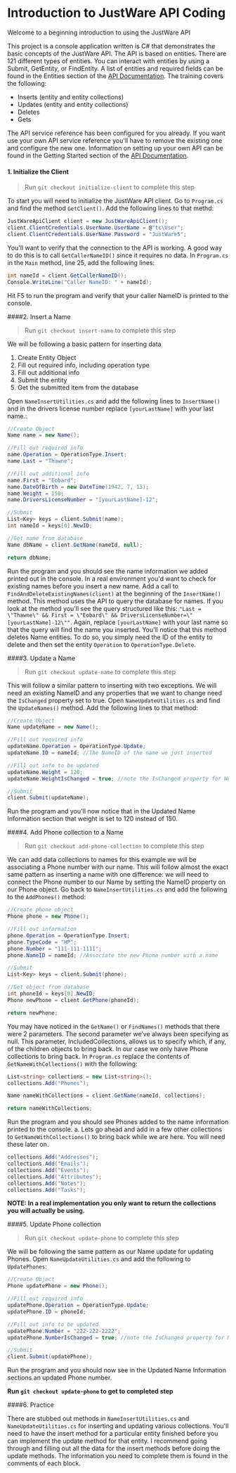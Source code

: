 # Introduction to JustWare API Coding
Welcome to a beginning introduction to using the JustWare API

This project is a console application written is C# that demonstrates the basic concepts of the JustWare API. The API is based on entities. There are 121 different types of entities. You can interact with entities by using a Submit, GetEntity, or FindEntity. A list of entities and required fields can be found in the Entities section of the [API Documentation](http://www.documentation.newdawn.com/api/). The training covers the following:

- Inserts (entity and entity collections)
- Updates (entity and entity collections)
- Deletes
- Gets

The API service reference has been configured for you already. If you want use your own API service reference you'll have to remove the existing one and configure the new one. Information on setting up your own API can be found in the Getting Started section of the [API Documentation](http://www.documentation.newdawn.com/api/).

#### 1. Initialize the Client
> Run `git checkout initialize-client` to complete this step

To start you will need to initialize the JustWare API client. Go to `Program.cs` and find the method `GetClient()`. Add the following lines to that methd:

```csharp
JustWareApiClient client = new JustWareApiClient();
client.ClientCredentials.UserName.UserName = @"tc\User";
client.ClientCredentials.UserName.Password = "JustWare5";
```

You'll want to verify that the connection to the API is working. A good way to do this is to call `GetCallerNameID()` since it requires no data. In `Program.cs` in the `Main` method, line 25, add the following lines:

```csharp
int nameId = client.GetCallerNameID();
Console.WriteLine("Caller NameID: " + nameId);
```

Hit F5 to run the program and verify that your caller NameID is printed to the console.

####2. Insert a Name
> Run `git checkout insert-name` to complete this step

We will be following a basic pattern for inserting data

1. Create Entity Object
2. Fill out required info, including operation type
3. Fill out additional info
4. Submit the entity
5. Get the submitted item from the database

Open `NameInsertUtilities.cs` and add the following lines to `InsertName()` and in the drivers license number replace `[yourLastName]` with your last name.:

```csharp
//Create Object
Name name = new Name();

//Fill out required info
name.Operation = OperationType.Insert;
name.Last = "Thawne";

//Fill out additional info
name.First = "Eobard";
name.DateOfBirth = new DateTime(1942, 7, 13);
name.Weight = 150;
name.DriversLicenseNumber = "[yourLastName]-12";

//Submit
List<Key> keys = client.Submit(name);
int nameId = keys[0].NewID;

//Get name from database
Name dbName = client.GetName(nameId, null);

return dbName;
```

Run the program and you should see the name information we added printed out in the console. In a real environment you'd want to check for existing names before you insert a new name. Add a call to `FindAndDeleteExistingNames(client)` at the beginning of the `InsertName()` method. This method uses the API to query the database for names. If you look at the method you'll see the query structured like this: `"Last = \"Thawne\" && First = \"Eobard\" && DriversLicenseNumber=\"[yourLastName]-12\""`. Again, replace `[yourLastName]` with your last name so that the query will find the name you inserted. You'll notice that this method deletes Name entities. To do so, you simply need the ID of the entity to delete and then set the entity `Operation` to `OperationType.Delete`. 

####3. Update a Name
> Run `git checkout update-name` to complete this step

This will follow a similar pattern to inserting with two exceptions. We will need an existing NameID and any properties that we want to change need the `IsChanged` property set to true. Open `NameUpdateUtilities.cs` and find the `UpdateNames()` method. Add the following lines to that method:

```csharp
//Create Object
Name updateName = new Name();

//Fill out required info
updateName.Operation = OperationType.Update;
updateName.ID = nameId; //The NameID of the name we just inserted

//Fill out info to be updated
updateName.Weight = 120;
updateName.WeightIsChanged = true; //note the IsChanged property for Weight

//Submit
client.Submit(updateName);
```

Run the program and you'll now notice that in the Updated Name Information section that weight is set to 120 instead of 150.

####4. Add Phone collection to a Name
> Run `git checkout add-phone-collection` to complete this step

We can add data collections to names for this example we will be associating a Phone number with our name. This will follow almost the exact same pattern as inserting a name with one difference: we will need to connect the Phone number to our Name by setting the NameID property on our Phone object. Go back to `NameInsertUtilities.cs` and add the following to the `AddPhones()` method:

```csharp
//Create phone object
Phone phone = new Phone();

//Fill out information
phone.Operation = OperationType.Insert;
phone.TypeCode = "HP";
phone.Number = "111-111-1111";
phone.NameID = nameId; //Associate the new Phone number with a name

//Submit
List<Key> keys = client.Submit(phone);

//Get object from database
int phoneId = keys[0].NewID;
Phone newPhone = client.GetPhone(phoneId);

return newPhone;
```

You may have noticed in the `GetName()` or `FindNames()` methods that there were 2 parameters. The second parameter we’ve always been specifying as null.  This parameter, IncludedCollections, allows us to specify which, if any, of the children objects to bring back. In our case we only have Phone collections to bring back. In `Program.cs` replace the contents of `GetNameWithCollections()` with the following:

```csharp
List<string> collections = new List<string>();
collections.Add("Phones");

Name nameWithCollections = client.GetName(nameId, collections);

return nameWithCollections;
```

Run the program and you should see Phones added to the name information printed to the console. a.	Lets go ahead and add in a few other collections to `GetNameWithCollections()` to bring back while we are here. You will need these later on. 

```csharp
collections.Add("Addresses");
collections.Add("Emails");
collections.Add("Events");
collections.Add("Attributes");
collections.Add("Notes");
collections.Add("Tasks");

```

**NOTE: In a real implementation you only want to return the collections you will actually be using.**

####5. Update Phone collection
> Run `git checkout update-phone` to complete this step

We will be following the same pattern as our Name update for updating Phones. Open `NameUpdateUtilities.cs` and add the following to `UpdatePhones`:

```csharp
//Create Object
Phone updatePhone = new Phone();

//Fill out required info
updatePhone.Operation = OperationType.Update;
updatePhone.ID = phoneId;

//Fill out info to be updated
updatePhone.Number = "222-222-2222";
updatePhone.NumberIsChanged = true; //note the IsChanged property for Number

//Submit
client.Submit(updatePhone);
```

Run the program and you should now see in the Updated Name Information sections an updated Phone number.

**Run `git checkout update-phone` to get to completed step**

####6. Practice

There are stubbed out methods in `NameInsertUtilities.cs` and `NameUpdateUtilities.cs` for inserting and updating various collections. You'll need to have the insert method for a particular entity finished before you can implement the update method for that entity. I recommend going through and filling out all the data for the insert methods before doing the update methods. The information you need to complete them is found in the comments of each block.





